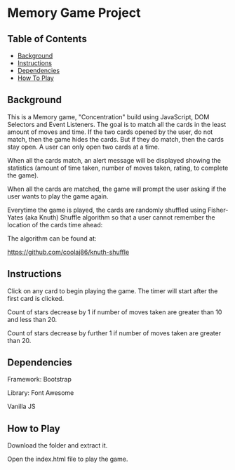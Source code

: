 # Memory Game Project

## Table of Contents

* [Background](#background)
* [Instructions](#instructions)
* [Dependencies](#dependencies)
* [How To Play](#howtoplay)

## Background

This is a Memory game, "Concentration" build using JavaScript, DOM Selectors and Event Listeners. The goal is to match all the cards in the least amount of moves and time. If the two cards opened by the user, do not match, then the game hides the cards. But if they do match, then the cards stay open. A user can only open two cards at a time.

When all the cards match, an alert message will be displayed showing the statistics (amount of time taken, number of moves taken, rating, to complete the game).

When all the cards are matched, the game will prompt the user asking if the user wants to play the game again.

Everytime the game is played, the cards are randomly shuffled using Fisher-Yates (aka Knuth) Shuffle algorithm so that a user cannot remember the location of the cards time ahead:

The algorithm can be found at:

https://github.com/coolaj86/knuth-shuffle


## Instructions
Click on any card to begin playing the game. The timer will start after the first card is clicked.

Count of stars decrease by 1 if number of moves taken are greater than 10 and less than 20.

Count of stars decrease by further 1 if number of moves taken are greater than 20.


## Dependencies

Framework: Bootstrap

Library: Font Awesome

Vanilla JS

## How to Play

Download the folder and extract it.

Open the index.html file to play the game.


